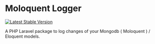 Moloquent Logger
===============

[![Latest Stable Version](https://img.shields.io/badge/packagist-v%200.0.0-blue.svg)](https://packagist.org/packages/rummykhan/xlog)

A PHP Laravel package to log changes of your Mongodb ( Moloquent ) / Eloquent models.